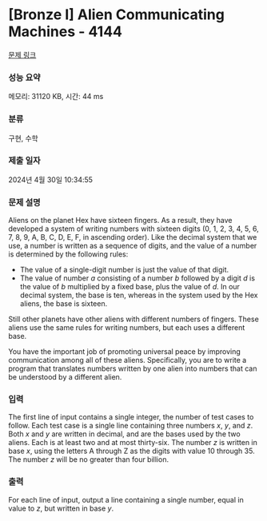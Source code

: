 # [Bronze I] Alien Communicating Machines - 4144 

[문제 링크](https://www.acmicpc.net/problem/4144) 

### 성능 요약

메모리: 31120 KB, 시간: 44 ms

### 분류

구현, 수학

### 제출 일자

2024년 4월 30일 10:34:55

### 문제 설명

<p>Aliens on the planet Hex have sixteen fingers. As a result, they have developed a system of writing numbers with sixteen digits (0, 1, 2, 3, 4, 5, 6, 7, 8, 9, A, B, C, D, E, F, in ascending order). Like the decimal system that we use, a number is written as a sequence of digits, and the value of a number is determined by the following rules:</p>

<ul>
	<li>The value of a single-digit number is just the value of that digit.</li>
	<li>The value of number <em>a</em> consisting of a number <em>b</em> followed by a digit <em>d</em> is the value of <em>b</em> multiplied by a fixed base, plus the value of <em>d</em>. In our decimal system, the base is ten, whereas in the system used by the Hex aliens, the base is sixteen.</li>
</ul>

<p>Still other planets have other aliens with different numbers of fingers. These aliens use the same rules for writing numbers, but each uses a different base.</p>

<p>You have the important job of promoting universal peace by improving communication among all of these aliens. Specifically, you are to write a program that translates numbers written by one alien into numbers that can be understood by a different alien.</p>

### 입력 

 <p>The first line of input contains a single integer, the number of test cases to follow. Each test case is a single line containing three numbers <em>x</em>, <em>y</em>, and <em>z</em>. Both <em>x</em> and <em>y</em> are written in decimal, and are the bases used by the two aliens. Each is at least two and at most thirty-six. The number <em>z</em> is written in base <em>x</em>, using the letters A through Z as the digits with value 10 through 35. The number <em>z</em> will be no greater than four billion.</p>

### 출력 

 <p>For each line of input, output a line containing a single number, equal in value to <em>z</em>, but written in base <em>y</em>.</p>


